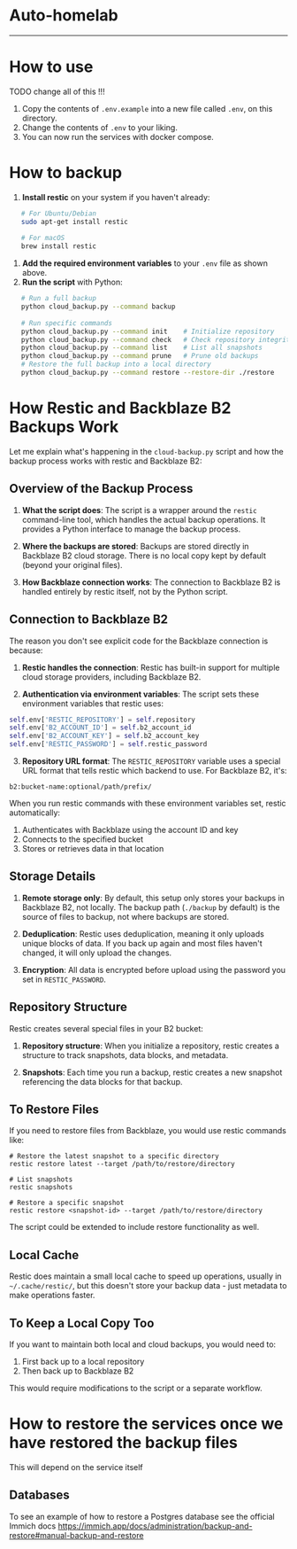 # Auto-homelab

-----

# How to use

TODO change all of this !!!

1. Copy the contents of `.env.example` into a new file called `.env`, on
   this directory.
2. Change the contents of `.env` to your liking.
3. You can now run the services with docker compose.

# How to backup

1. **Install restic** on your system if you haven't already:

``` bash
   # For Ubuntu/Debian
   sudo apt-get install restic
   
   # For macOS
   brew install restic
```

1. **Add the required environment variables** to your `.env` file as shown above.
2. **Run the script** with Python:

``` bash
   # Run a full backup
   python cloud_backup.py --command backup
   
   # Run specific commands
   python cloud_backup.py --command init    # Initialize repository
   python cloud_backup.py --command check   # Check repository integrity
   python cloud_backup.py --command list    # List all snapshots
   python cloud_backup.py --command prune   # Prune old backups
   # Restore the full backup into a local directory
   python cloud_backup.py --command restore --restore-dir ./restore
```

# How Restic and Backblaze B2 Backups Work

Let me explain what's happening in the `cloud-backup.py` script and how the backup process works with restic and
Backblaze B2:

## Overview of the Backup Process

1. **What the script does**: The script is a wrapper around the `restic` command-line tool, which handles the actual
   backup operations. It provides a Python interface to manage the backup process.

2. **Where the backups are stored**: Backups are stored directly in Backblaze B2 cloud storage. There is no local copy
   kept by default (beyond your original files).

3. **How Backblaze connection works**: The connection to Backblaze B2 is handled entirely by restic itself, not by the
   Python script.

## Connection to Backblaze B2

The reason you don't see explicit code for the Backblaze connection is because:

1. **Restic handles the connection**: Restic has built-in support for multiple cloud storage providers, including
   Backblaze B2.

2. **Authentication via environment variables**: The script sets these environment variables that restic uses:

```python
self.env['RESTIC_REPOSITORY'] = self.repository
self.env['B2_ACCOUNT_ID'] = self.b2_account_id
self.env['B2_ACCOUNT_KEY'] = self.b2_account_key
self.env['RESTIC_PASSWORD'] = self.restic_password
```

3. **Repository URL format**: The `RESTIC_REPOSITORY` variable uses a special URL format that tells restic which backend
   to use. For Backblaze B2, it's:

```
b2:bucket-name:optional/path/prefix/
```

When you run restic commands with these environment variables set, restic automatically:

1. Authenticates with Backblaze using the account ID and key
2. Connects to the specified bucket
3. Stores or retrieves data in that location

## Storage Details

1. **Remote storage only**: By default, this setup only stores your backups in Backblaze B2, not locally. The backup
   path (`./backup` by default) is the source of files to backup, not where backups are stored.

2. **Deduplication**: Restic uses deduplication, meaning it only uploads unique blocks of data. If you back up again and
   most files haven't changed, it will only upload the changes.

3. **Encryption**: All data is encrypted before upload using the password you set in `RESTIC_PASSWORD`.

## Repository Structure

Restic creates several special files in your B2 bucket:

1. **Repository structure**: When you initialize a repository, restic creates a structure to track snapshots, data
   blocks, and metadata.

2. **Snapshots**: Each time you run a backup, restic creates a new snapshot referencing the data blocks for that backup.

## To Restore Files

If you need to restore files from Backblaze, you would use restic commands like:

```shell script
# Restore the latest snapshot to a specific directory
restic restore latest --target /path/to/restore/directory

# List snapshots
restic snapshots

# Restore a specific snapshot
restic restore <snapshot-id> --target /path/to/restore/directory
```

The script could be extended to include restore functionality as well.

## Local Cache

Restic does maintain a small local cache to speed up operations, usually in `~/.cache/restic/`, but this doesn't store
your backup data - just metadata to make operations faster.

## To Keep a Local Copy Too

If you want to maintain both local and cloud backups, you would need to:

1. First back up to a local repository
2. Then back up to Backblaze B2

This would require modifications to the script or a separate workflow.

# How to restore the services once we have restored the backup files

This will depend on the service itself

## Databases

To see an example of how to restore a Postgres database see the official Immich
docs https://immich.app/docs/administration/backup-and-restore#manual-backup-and-restore

